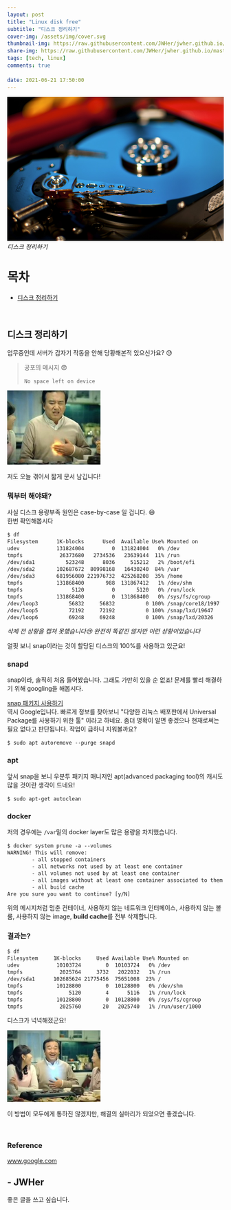```yaml
---
layout: post
title: "Linux disk free"
subtitle: "디스크 정리하기"
cover-img: /assets/img/cover.svg
thumbnail-img: https://raw.githubusercontent.com/JWHer/jwher.github.io/master/_posts/images/hard-drive-internal.jpg
share-img: https://raw.githubusercontent.com/JWHer/jwher.github.io/master/_posts/images/hard-drive-internal.jpg
tags: [tech, linux]
comments: true

date: 2021-06-21 17:50:00 
---
```


<!-- image repository: https://raw.githubusercontent.com/JWHer/jwher.github.io/master/_posts/images/ -->

![Alt](https://raw.githubusercontent.com/JWHer/jwher.github.io/master/_posts/images/hard-drive-internal.jpg "hard-drive-internal")  
*디스크 정리하기*  


# 목차
* [디스크 정리하기](#디스크-정리하기)

<br/>

## 디스크 정리하기  

업무중인데 서버가 갑자기 작동을 안해 당황해본적 있으신가요? :sweat:  

> 공포의 메시지 :fearful:  
> ```shell
> No space left on device
> ```

![Alt](https://raw.githubusercontent.com/JWHer/jwher.github.io/master/_posts/images/%EB%B6%88%ED%8E%B8.jpg "불편")

저도 오늘 겪어서 짧게 문서 남깁니다!

### 뭐부터 해야돼?

사실 디스크 용량부족 원인은 case-by-case 일 겁니다. :smile:  
한번 확인해봅시다  

```shell
$ df
Filesystem      1K-blocks      Used  Available Use% Mounted on
udev            131824004         0  131824004   0% /dev
tmpfs            26373680   2734536   23639144  11% /run
/dev/sda1          523248      8036     515212   2% /boot/efi
/dev/sda2       102687672  80998168   16430240  84% /var
/dev/sda3       681956080 221976732  425268208  35% /home
tmpfs           131868400       988  131867412   1% /dev/shm
tmpfs                5120         0       5120   0% /run/lock
tmpfs           131868400         0  131868400   0% /sys/fs/cgroup
/dev/loop3          56832     56832          0 100% /snap/core18/1997
/dev/loop5          72192     72192          0 100% /snap/lxd/19647
/dev/loop6          69248     69248          0 100% /snap/lxd/20326
```
*삭제 전 상황을 캡쳐 못했습니다:cry: 완전히 똑같진 않지만 이런 상황이었습니다*

얼핏 보니 snap이라는 것이 할당된 디스크의 100%를 사용하고 있군요!  

### snapd
snap이라, 솔직히 처음 들어봤습니다.
그래도 가만히 있을 순 없죠! 문제를 빨리 해결하기 위해 googling을 해봅시다.

[snap 패키지 사용하기](https://snowdeer.github.io/linux/2018/01/22/ubuntu-16p04-using-snap-package/)  
역시 Google입니다. 빠르게 정보를 찾아보니 "다양한 리눅스 배포판에서 Universal Package를 사용하기 위한 툴"
이라고 하네요. 좀더 명확이 알면 좋겠으나 현재로써는 필요 없다고 판단됩니다. 작업이 급하니 지워볼까요?

```shell
$ sudo apt autoremove --purge snapd
```

### apt

앞서 snap을 보니 우분투 패키지 매니저인 apt(advanced packaging tool)의 캐시도 많을 것이란 생각이 드네요!  
```shell
$ sudo apt-get autoclean
```

### docker

저의 경우에는 ```/var```밑의 docker layer도 많은 용량을 차지했습니다.  
```shell
$ docker system prune -a --volumes
WARNING! This will remove:
        - all stopped containers
        - all networks not used by at least one container
        - all volumes not used by at least one container
        - all images without at least one container associated to them
        - all build cache
Are you sure you want to continue? [y/N]
```
위의 메시지처럼 멈춘 컨테이너, 사용하지 않는 네트워크 인터페이스, 사용하지 않는 볼륨, 사용하지 않는 image,
**build cache**를 전부 삭제합니다.

### 결과는?

```shell
$ df
Filesystem     1K-blocks     Used Available Use% Mounted on
udev            10103724        0  10103724   0% /dev
tmpfs            2025764     3732   2022032   1% /run
/dev/sda1      102685624 21775456  75651008  23% /
tmpfs           10128800        0  10128800   0% /dev/shm
tmpfs               5120        4      5116   1% /run/lock
tmpfs           10128800        0  10128800   0% /sys/fs/cgroup
tmpfs            2025760       20   2025740   1% /run/user/1000
```
디스크가 넉넉해졌군요!  

![Alt](https://raw.githubusercontent.com/JWHer/jwher.github.io/master/_posts/images/%ED%8E%B8%EC%95%88.jpg "편안")

이 방법이 모두에게 통하진 않겠지만, 해결의 실마리가 되었으면 좋겠습니다.

<br/>

### Reference  
www.google.com

## - JWHer  
좋은 글을 쓰고 싶습니다.

<!-- update log -->
<!--
본문에 추가할 내용을 적는다.
-->
